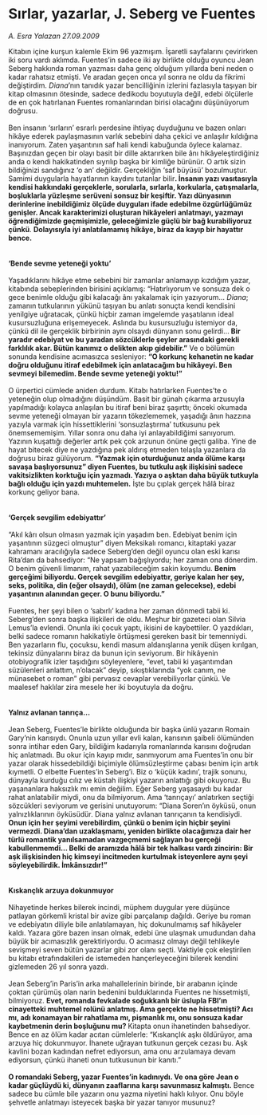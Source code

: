 # Sırlar, yazarlar, J. Seberg ve Fuentes

*A. Esra Yalazan 27.09.2009*

<div class="taraf_structure_2col_1zq">
<div class="margen_n">



 <p>Kitabın içine kurşun kalemle Ekim 96 yazmışım. İşaretli sayfalarını çevirirken iki soru vardı aklımda. Fuentes’in sadece iki ay birlikte olduğu oyuncu Jean Seberg hakkında roman yazması daha genç olduğum yıllarda beni neden o kadar rahatsız etmişti. Ve aradan geçen onca yıl sonra ne oldu da fikrimi değiştirdim. <i>Diana</i>’nın tanıdık yazar bencilliğinin izlerini fazlasıyla taşıyan bir kitap olmasının ötesinde, sadece dedikodu boyutuyla değil, edebi ölçülerle de en çok hatırlanan Fuentes romanlarından birisi olacağını düşünüyorum doğrusu. <br/><br/>Ben insanın ‘sırların’ esrarlı perdesine ihtiyaç duyduğunu ve bazen onları hikâye ederek paylaşmasının varlık sebebini daha çekici ve anlaşılır kıldığına inanıyorum. Zaten yaşantının saf hali kendi kabuğunda öylece kalamaz. Başınızdan geçen bir olayı basit bir dille aktarırken bile ânı hikâyeleştirdiğiniz anda o kendi hakikatinden sıyrılıp başka bir kimliğe bürünür. O artık sizin bildiğinizi sandığınız ‘o an’ değildir. Gerçekliğin ‘saf büyüsü’ bozulmuştur. Samimi duygularla hayatlarının kaydını tutanlar bilir<b>. İnsanın yazı vasıtasıyla kendisi hakkındaki gerçeklerle, sorularla, sırlarla, korkularla, çatışmalarla, boşluklarla yüzleşme serüveni sonsuz bir keşiftir. Yazı dünyasının derinlerine inebildiğimiz ölçüde duyguları ifade edebilme özgürlüğümüz genişler. Ancak karakterimizi oluşturan hikâyeleri anlatmayı, yazmayı öğrendiğimizde geçmişimizle, geleceğimizle güçlü bir bağ kurabiliyoruz çünkü</b>. <b>Dolayısıyla iyi anlatılamamış hikâye, biraz da kayıp bir hayattır bence. </b>  <b><br/><br/><br/>‘Bende sevme yeteneği yoktu’</b> <br/><br/>Yaşadıklarını hikâye etme sebebini bir zamanlar anlamayıp kızdığım yazar, kitabında sebeplerinden birisini açıklamış: “Hatırlıyorum ve sonsuza dek o gece benimle olduğu gibi kalacağı ânı yakalamak için yazıyorum... <i>Diana</i>; zamanın tutkularının yükünü taşıyan bu anlatı sonuçta kendi kendisini yenilgiye uğratacak, çünkü hiçbir zaman imgelemde yaşatılanın ideal kusursuzluğuna erişemeyecek. Aslında bu kusursuzluğu istemiyor da, çünkü dil ile gerçeklik birbirinin aynı olsaydı dünyanın sonu gelirdi...<b> Bir yaradır edebiyat ve bu yaradan sözcüklerle şeyler arasındaki gerekli farklılık akar. Bütün kanımız o delikten akıp gidebilir.”</b> Ve o bölümün sonunda kendisine acımasızca sesleniyor: <b>“O korkunç kehanetin ne kadar doğru olduğunu itiraf edebilmek için anlatacağım bu hikâyeyi. Ben sevmeyi bilemedim. Bende sevme yeteneği yoktu!” </b><br/><br/>O ürpertici cümlede aniden durdum. Kitabı hatırlarken Fuentes’te o yeteneğin olup olmadığını düşündüm. Basit bir günah çıkarma arzusuyla yapılmadığı kolayca anlaşılan bu itiraf beni biraz şaşırttı; önceki okumada sevme yeteneği olmayan bir yazarın tökezlememek, yaşadığı ânın hazzına yazıyla varmak için hissettiklerini ‘sonsuzlaştırma’ tutkusunu pek önemsememişim. Yıllar sonra onu daha iyi anlayabildiğimi sanıyorum. Yazının kuşattığı değerler artık pek çok arzunun önüne geçti galiba. Yine de hayat bitecek diye ne yazdığına pek aldırış etmeden telaşla yazanlara da doğrusu biraz gülüyorum. <b>“Yazmak için oturduğunuz anda ölüme karşı savaşa başlıyorsunuz” diyen Fuentes, bu tutkulu aşk ilişkisini sadece vakitsizlikten korktuğu için yazmadı. Yazıya o aşktan daha büyük tutkuyla bağlı olduğu için yazdı muhtemelen.</b> İşte bu çıplak gerçek hâlâ biraz korkunç geliyor bana.   <b><br/><br/><br/>‘Gerçek sevgilim edebiyattır’</b> <br/><br/>“Akıl kârı olsun olmasın yazmak için yaşadım ben. Edebiyat benim için yaşantının süzgeci olmuştur” diyen Meksikalı romancı, kitaptaki yazar kahramanı aracılığıyla sadece Seberg’den değil oyuncu olan eski karısı Rita’dan da bahsediyor: “Ne yapsam bağışlıyordu; her zaman ona dönerdim. O benim güvenli limanım, rahat yazabileceğim sakin koyumdu. <b>Benim gerçeğimi biliyordu. Gerçek sevgilim edebiyattır, geriye kalan her şey, seks, politika, din (eğer olsaydı), ölüm (ne zaman gelecekse), edebi yaşantının alanından geçer. O bunu biliyordu.” </b><br/><br/>Fuentes, her şeyi bilen o ‘sabırlı’ kadına her zaman dönmedi tabii ki. Seberg’den sonra başka ilişkileri de oldu. Meşhur bir gazeteci olan Silvia Lemus’la evlendi. Onunla iki çocuk yaptı, ikisini de kaybettiler. O yazdıkları, belki sadece romanın hakikatiyle örtüşmesi gereken basit bir temenniydi. Ben yazarların flu, çocuksu, kendi masum aldanışlarına yenik düşen kırılgan, tekinsiz dünyalarını biraz da bunun için seviyorum. Bir hikâyenin otobiyografik izler taşıdığını söyleyenlere, “evet, tabii ki yaşantımdan süzülenleri anlattım, n’olacak” deyip, sıkıştıklarında “yok canım, ne münasebet o roman” gibi pervasız cevaplar verebiliyorlar çünkü. Ve maalesef haklılar zira mesele her iki boyutuyla da doğru.   <b><br/><br/><br/>Yalnız avlanan tanrıça...</b> <br/><br/>Jean Seberg, Fuentes’le birlikte olduğunda bir başka ünlü yazarın Romain Gary’nin karısıydı. Onunla uzun yıllar evli kalan, karısının şaibeli ölümünden sonra intihar eden Gary, bildiğim kadarıyla romanlarında karısını doğrudan hiç anlatmadı. Bu okur için kayıp mıdır, sanmıyorum ama Fuentes’in onu bir yazar olarak hissedebildiği biçimiyle ölümsüzleştirme çabası benim için artık kıymetli. O elbette Fuentes’in Seberg’i. Biz o ‘küçük kadını’, trajik sonunu, dünyayla kurduğu cılız ve küstah ilişkiyi yazarın anlattığı gibi okuyoruz. Bu yaşananlara haksızlık mı emin değilim. Eğer Seberg yaşasaydı bu kadar rahat anlatabilir miydi, onu da bilmiyorum. Ama ‘tanrıçayı’ anlatırken seçtiği sözcükleri seviyorum ve gerisini unutuyorum: “Diana Soren’ın öyküsü, onun yalnızlıklarının öyküsüdür. Diana yalnız avlanan tanrıçanın ta kendisiydi. <b>Onun için her şeyimi verebilirdim, çünkü o benim için hiçbir şeyini vermezdi. Diana’dan uzaklaşmamı, yeniden birlikte olacağımıza dair her türlü romantik yanılsamadan vazgeçmemi sağlayan bu gerçeği kabullenmemdi... Belki de aramızda hâlâ bir tek halkası vardı zincirin: Bir aşk ilişkisinden hiç kimseyi incitmeden kurtulmak isteyenlere aynı şeyi söyleyebilirdik. İmkânsızdır!”</b> <b> </b> <b><br/><br/><br/>Kıskançlık arzuya dokunmuyor</b> <br/><br/>Nihayetinde herkes bilerek incindi, müphem duygular yere düşünce patlayan görkemli kristal bir avize gibi parçalanıp dağıldı. Geriye bu roman ve edebiyatın diliyle bile anlatılamayan, hiç dokunulmamış saf hikâyeler kaldı. Yazara göre bazen insan olmak, edebi üne ulaşmak umudundan daha büyük bir acımasızlık gerektiriyordu. O acımasız olmayı değil tehlikeyle sevişmeyi seven bütün yazarlar gibi zor olanı seçti. Vaktiyle çok eleştirilen bu kitabı etrafındakileri de istemeden hançerleyeceğini bilerek kendini gizlemeden 26 yıl sonra yazdı. <br/><br/>Jean Seberg’in Paris’in arka mahallelerinin birinde, bir arabanın içinde çoktan çürümüş olan narin bedenini bulduklarında Fuentes ne hissetmişti, bilmiyoruz. <b>Evet, romanda fevkalade soğukkanlı bir üslupla FBI’ın cinayetteki muhtemel rolünü anlatmış. Ama gerçekte ne hissetmişti? Acı mı, adı konamayan bir rahatlama mı, pişmanlık mı, onu sonsuza kadar kaybetmenin derin boşluğunu mu? </b>Kitapta onun ihanetinden bahsediyor. Bence en az ölüm kadar acıtan cümlelerle: “Kıskançlık aşkı öldürüyor, ama arzuya hiç dokunmuyor. İhanete uğrayan tutkunun gerçek cezası bu. Aşk kavlini bozan kadından nefret ediyorsun, ama onu arzulamaya devam ediyorsun, çünkü ihaneti onun tutkusunun bir kanıtı.”<b><br/><br/>O romandaki Seberg, yazar Fuentes’in kadınıydı. Ve ona göre Jean o kadar güçlüydü ki, dünyanın zaaflarına karşı savunmasız kalmıştı.</b> Bence sadece bu cümle bile yazarın onu yazma niyetini haklı kılıyor. Onu böyle şehvetle anlatmayı isteyecek başka bir yazar tanıyor musunuz?</p>
<br/>
<br/>
<br/>



<br/>


<div id="taraf_not">
</div>

</div>


</div>
